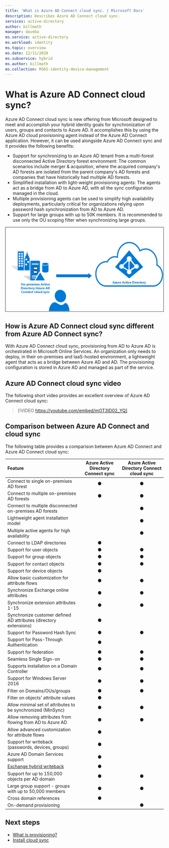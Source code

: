 ```yaml
---
title: 'What is Azure AD Connect cloud sync. | Microsoft Docs'
description: Describes Azure AD Connect cloud sync.
services: active-directory
author: billmath
manager: daveba
ms.service: active-directory
ms.workload: identity
ms.topic: overview
ms.date: 12/11/2020
ms.subservice: hybrid
ms.author: billmath
ms.collection: M365-identity-device-management
---
```


# What is Azure AD Connect cloud sync?
Azure AD Connect cloud sync is new offering from Microsoft designed to meet and accomplish your hybrid identity goals for synchronization of users, groups and contacts to Azure AD.  It accomplishes this by using the Azure AD cloud provisioning agent instead of the Azure AD Connect application.  However, it can be used alongside Azure AD Connect sync and it provides the following benefits:
    
- Support for synchronizing to an Azure AD tenant from a multi-forest disconnected Active Directory forest environment: The common scenarios include merger & acquisition, where the acquired company's AD forests are isolated from the parent company's AD forests and companies that have historically had multiple AD forests.
- Simplified installation with light-weight provisioning agents: The agents act as a bridge from AD to Azure AD, with all the sync configuration managed in the cloud. 
- Multiple provisioning agents can be used to simplify high availability deployments, particularly critical for organizations relying upon password hash synchronization from AD to Azure AD.
- Support for large groups with up to 50K members. It is recommended to use only the OU scoping filter when synchronizing large groups.


![What is Azure AD Connect](media/what-is-cloud-sync/architecture-1.png)

## How is Azure AD Connect cloud sync different from Azure AD Connect sync?
With Azure AD Connect cloud sync, provisioning from AD to Azure AD is orchestrated in Microsoft Online Services. An organization only needs to deploy, in their on-premises and IaaS-hosted environment, a lightweight agent that acts as a bridge between Azure AD and AD. The provisioning configuration is stored in Azure AD and managed as part of the service.

## Azure AD Connect cloud sync video
The following short video provides an excellent overview of Azure AD Connect cloud sync:

> [!VIDEO https://youtube.com/embed/mOT3ID02_YQ]


## Comparison between Azure AD Connect and cloud sync

The following table provides a comparison between Azure AD Connect and Azure AD Connect cloud sync:

| Feature | Azure Active Directory Connect sync| Azure Active Directory Connect cloud sync |
|:--- |:---:|:---:|
|Connect to single on-premises AD forest|● |● |
| Connect to multiple on-premises AD forests |● |● |
| Connect to multiple disconnected on-premises AD forests | |● |
| Lightweight agent installation model | |● |
| Multiple active agents for high availability | |● |
| Connect to LDAP directories|●| | 
| Support for user objects |● |● |
| Support for group objects |● |● |
| Support for contact objects |● |● |
| Support for device objects |● | |
| Allow basic customization for attribute flows |● |● |
| Synchronize Exchange online attributes |● |● |
| Synchronize extension attributes 1-15 |● |● |
| Synchronize customer defined AD attributes (directory extensions) |● | |
| Support for Password Hash Sync |●|●|
| Support for Pass-Through Authentication |●||
| Support for federation |●|●|
| Seamless Single Sign-on|● |●|
| Supports installation on a Domain Controller |● |● |
| Support for Windows Server 2016|● |● |
| Filter on Domains/OUs/groups |● |● |
| Filter on objects' attribute values |● | |
| Allow minimal set of attributes to be synchronized (MinSync) |● |● |
| Allow removing attributes from flowing from AD to Azure AD |● |● |
| Allow advanced customization for attribute flows |● | |
| Support for writeback (passwords, devices, groups) |● | |
| Azure AD Domain Services support|● | |
| [Exchange hybrid writeback](../hybrid/reference-connect-sync-attributes-synchronized.md#exchange-hybrid-writeback) |● | |
| Support for up to 150,000 objects per AD domain |● |● |
| Large group support - groups with up to 50,000 members |● |● |
| Cross domain references|● | |
| On-demand provisioning| |● |

## Next steps 

- [What is provisioning?](what-is-provisioning.md)
- [Install cloud sync](how-to-install.md)
